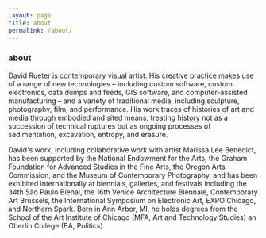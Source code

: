 ```yaml
---
layout: page
title: about
permalink: /about/
---
```

### about
David Rueter is contemporary visual artist. His creative practice makes use of a range of new technologies – including custom software, custom electronics, data dumps and feeds, GIS software, and computer-assisted manufacturing – and a variety of traditional media, including sculpture, photography, film, and performance. His work traces of histories of art and media through embodied and sited means, treating history not as a succession of technical ruptures but as ongoing processes of sedimentation, excavation, entropy, and erasure. 

David's work, including collaborative work with artist Marissa Lee Benedict, has been supported by the National Endowment for the Arts, the Graham Foundation for Advanced Studies in the Fine Arts, the Oregon Arts Commission, and the Museum of Contemporary Photography, and has been exhibited internationally at biennials, galleries, and festivals including the 34th São Paulo Bienal, the 16th Venice Architecture Biennale, Contemporary Art Brussels, the International Symposium on Electronic Art, EXPO Chicago, and Northern Spark. Born in Ann Arbor, MI, he holds degrees from the School of the Art Institute of Chicago (MFA, Art and Technology Studies) an Oberlin College (BA, Politics).
